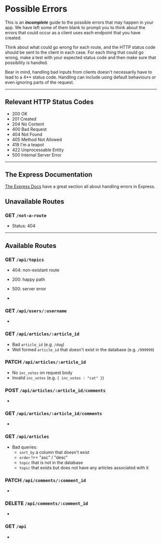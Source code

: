 # Possible Errors

This is an _**incomplete**_ guide to the possible errors that may happen in your app. We have left some of them blank to prompt you to think about the errors that could occur as a client uses each endpoint that you have created.

Think about what could go wrong for each route, and the HTTP status code should be sent to the client in each case.
For each thing that could go wrong, make a test with your expected status code and then make sure that possibility is handled.

Bear in mind, handling bad inputs from clients doesn't necessarily have to lead to a 4\*\* status code. Handling can include using default behaviours or even ignoring parts of the request.

---

## Relevant HTTP Status Codes

- 200 OK
- 201 Created
- 204 No Content
- 400 Bad Request
- 404 Not Found
- 405 Method Not Allowed
- 418 I'm a teapot
- 422 Unprocessable Entity
- 500 Internal Server Error

---

## The Express Documentation

[The Express Docs](https://expressjs.com/en/guide/error-handling.html) have a great section all about handling errors in Express.

## Unavailable Routes

### GET `/not-a-route` 

- Status:  404

---

## Available Routes

### GET `/api/topics`
- 404: non-existant route
- 200: happy path 
- 500: server error

-

### GET `/api/users/:username`

-

### GET `/api/articles/:article_id`

- Bad `article_id` (e.g. `/dog`)
- Well formed `article_id` that doesn't exist in the database (e.g. `/999999`)

### PATCH `/api/articles/:article_id`

- No `inc_votes` on request body
- Invalid `inc_votes` (e.g. `{ inc_votes : "cat" }`)

### POST `/api/articles/:article_id/comments`

-

### GET `/api/articles/:article_id/comments`

-

### GET `/api/articles`

- Bad queries:
  - `sort_by` a column that doesn't exist
  - `order` !== "asc" / "desc"
  - `topic` that is not in the database
  - `topic` that exists but does not have any articles associated with it

### PATCH `/api/comments/:comment_id`

-

### DELETE `/api/comments/:comment_id`

-

### GET `/api`

-
